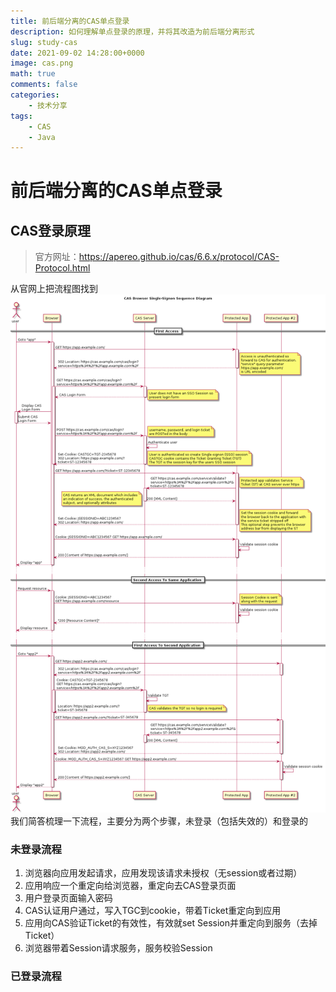 ```yaml
---
title: 前后端分离的CAS单点登录
description: 如何理解单点登录的原理，并将其改造为前后端分离形式
slug: study-cas
date: 2021-09-02 14:28:00+0000
image: cas.png
math: true
comments: false
categories:
    - 技术分享
tags:
    - CAS
    - Java
---
```

# 前后端分离的CAS单点登录

## CAS登录原理

>官方网址：<https://apereo.github.io/cas/6.6.x/protocol/CAS-Protocol.html>

从官网上把流程图找到
![cas_flow_diagram.png](cas_flow_diagram.png)
我们简答梳理一下流程，主要分为两个步骤，未登录（包括失效的）和登录的

### 未登录流程

1. 浏览器向应用发起请求，应用发现该请求未授权（无session或者过期）
2. 应用响应一个重定向给浏览器，重定向去CAS登录页面
3. 用户登录页面输入密码
4. CAS认证用户通过，写入TGC到cookie，带着Ticket重定向到应用
5. 应用向CAS验证Ticket的有效性，有效就set Session并重定向到服务（去掉Ticket）
6. 浏览器带着Session请求服务，服务校验Session


### 已登录流程